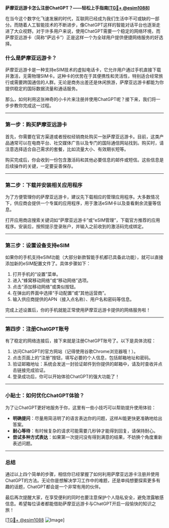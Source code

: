 **萨摩亚远游卡怎么注册ChatGPT？——轻松上手指南[[TG💪+ @esim1088](https://t.me/s/esim1088)]**

在当今这个数字化飞速发展的时代，互联网已经成为我们生活中不可或缺的一部分。而随着人工智能技术的不断进步，像ChatGPT这样的智能对话平台也逐渐走进了大众视野。对于许多用户来说，使用ChatGPT需要一个稳定的网络环境，而萨摩亚远游卡（简称“萨远卡”）正是这样一个为全球用户提供便捷网络服务的好选择。

### 什么是萨摩亚远游卡？

萨摩亚远游卡是一种支持eSIM技术的虚拟电话卡，它允许用户通过手机直接下载并激活，无需物理SIM卡。这种卡的优势在于其便携性和灵活性，特别适合经常旅行或需要跨国通信的人群。无论是商务出差还是休闲旅游，萨摩亚远游卡都能为你提供稳定的国际数据流量和通话服务。

那么，如何利用这张神奇的小卡片来注册并使用ChatGPT呢？接下来，我们将一步步教你完成这一过程。

---

### 第一步：购买萨摩亚远游卡

首先，你需要在官方渠道或者授权经销商处购买一张萨摩亚远游卡。目前，这类产品通常可以在电商平台、社交媒体广告以及专门的国际通信网站找到。购买时，请注意选择适合自己需求的套餐，比如流量大小、有效期长短等。

购买完成后，你会收到一份包含激活码和其他必要信息的邮件或短信。这些信息是后续操作的关键，一定要妥善保存。

---

### 第二步：下载并安装相关应用程序

为了方便管理你的萨摩亚远游卡，建议先下载相应的管理应用程序。大多数情况下，供应商会提供一个专属的应用程序，用于激活eSIM卡以及查看剩余流量等信息。

打开应用商店搜索关键词如“萨摩亚远游卡”或“eSIM管理”，下载官方推荐的应用程序。安装后，按照提示登录账户，并输入之前收到的激活码完成绑定。

---

### 第三步：设置设备支持eSIM

如果你的手机支持eSIM功能（大部分新款智能手机都已具备此功能），就可以直接添加新的eSIM配置文件了。具体步骤如下：

1. 打开手机的“设置”菜单。
2. 进入“蜂窝移动网络”或“移动网络”选项。
3. 点击“添加移动网络”或类似按钮。
4. 在弹出的界面中选择“手动配置”或“其他运营商”。
5. 输入供应商提供的APN（接入点名称）、用户名和密码等信息。

完成上述设置后，你的手机就能正常使用萨摩亚远游卡提供的网络服务啦！

---

### 第四步：注册ChatGPT账号

有了稳定的网络连接后，接下来就是注册ChatGPT账号了。以下是具体流程：

1. 访问ChatGPT的官方网站（记得使用谷歌Chrome浏览器哦！）。
2. 点击页面上的“注册”按钮，填写必要的个人信息，包括邮箱地址和密码。
3. 验证邮箱地址：系统会发送一封验证邮件到你提供的邮箱中，请及时查收并点击链接完成验证。
4. 登录成功后，你可以开始体验ChatGPT的强大功能了！

---

### 小贴士：如何优化ChatGPT体验？

为了让ChatGPT更好地服务于你，这里有一些小技巧可以帮助提升使用体验：

- **明确提问**：尽量用简洁明了的语言表达你的问题，这样AI能更快更准确地给出答案。
- **耐心等待**：有时候复杂的请求可能需要几秒钟才能得到回复，请保持耐心。
- **尝试多种方式表达**：如果第一次提问没有得到满意的结果，不妨换个角度重新表述问题。

---

### 总结

通过以上四个简单的步骤，相信你已经掌握了如何利用萨摩亚远游卡注册并使用ChatGPT的方法。无论你是想解决学习工作中的难题，还是单纯想要探索更多有趣的话题，ChatGPT都会是一个非常有用的伙伴。

最后再次提醒大家，在享受便利的同时也要注意保护个人隐私安全，避免泄露敏感信息。希望每位读者都能借助萨摩亚远游卡与ChatGPT开启一段愉快的知识之旅！

[[TG💪+ @esim1088](https://t.me/s/esim1088) ![Image](https://i.postimg.cc/4NQfJmqS/Snipaste-2025-05-13-00-14-12.png)]